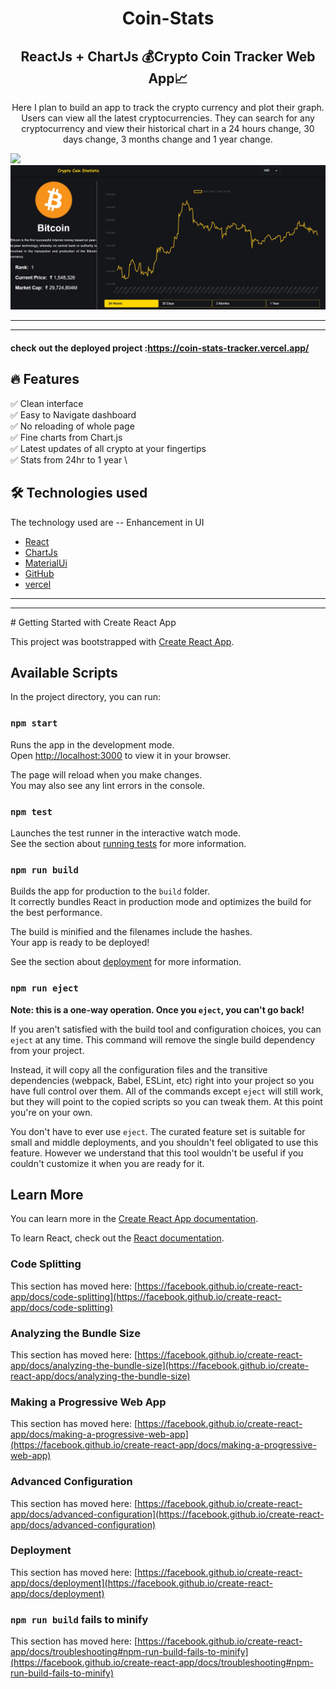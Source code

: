 <h1 align="center">
Coin-Stats
</h1>

<h2 align="center">
  ReactJs + ChartJs 💰Crypto Coin Tracker Web App📈 
</h2>

<p align="center">
Here I plan to build an app to track the crypto currency and plot their graph. Users can view all the latest cryptocurrencies. They can search for any cryptocurrency and view their historical chart  in a 24 hours change, 30 days change, 3 months change and 1 year change. 
</p>


<img src="ssh.jpg">
<img src="2ss.jpg">
<hr/>
<hr />

#### check out the deployed project :https://coin-stats-tracker.vercel.app/
## :fire: Features

:white_check_mark: Clean interface  \
:white_check_mark: Easy to Navigate dashboard \
:white_check_mark: No reloading of whole page \
:white_check_mark: Fine charts from Chart.js \
:white_check_mark: Latest updates of all crypto at your fingertips  \
:white_check_mark: Stats from 24hr to 1 year \

## 🛠️ Technologies used 
The technology used are
-- Enhancement in UI
- [React](https://reactjs.org/)
- [ChartJs](https://www.npmjs.com/package/react-chartjs-2)
- [MaterialUi](https://mui.com/)
- [GitHub](https://github.com)
- [vercel](https://vercel.com)


<hr />
<hr/>
# Getting Started with Create React App

This project was bootstrapped with [Create React App](https://github.com/facebook/create-react-app).

## Available Scripts

In the project directory, you can run:

### `npm start`

Runs the app in the development mode.\
Open [http://localhost:3000](http://localhost:3000) to view it in your browser.

The page will reload when you make changes.\
You may also see any lint errors in the console.

### `npm test`

Launches the test runner in the interactive watch mode.\
See the section about [running tests](https://facebook.github.io/create-react-app/docs/running-tests) for more information.

### `npm run build`

Builds the app for production to the `build` folder.\
It correctly bundles React in production mode and optimizes the build for the best performance.

The build is minified and the filenames include the hashes.\
Your app is ready to be deployed!

See the section about [deployment](https://facebook.github.io/create-react-app/docs/deployment) for more information.

### `npm run eject`

**Note: this is a one-way operation. Once you `eject`, you can't go back!**

If you aren't satisfied with the build tool and configuration choices, you can `eject` at any time. This command will remove the single build dependency from your project.

Instead, it will copy all the configuration files and the transitive dependencies (webpack, Babel, ESLint, etc) right into your project so you have full control over them. All of the commands except `eject` will still work, but they will point to the copied scripts so you can tweak them. At this point you're on your own.

You don't have to ever use `eject`. The curated feature set is suitable for small and middle deployments, and you shouldn't feel obligated to use this feature. However we understand that this tool wouldn't be useful if you couldn't customize it when you are ready for it.

## Learn More

You can learn more in the [Create React App documentation](https://facebook.github.io/create-react-app/docs/getting-started).

To learn React, check out the [React documentation](https://reactjs.org/).

### Code Splitting

This section has moved here: [https://facebook.github.io/create-react-app/docs/code-splitting](https://facebook.github.io/create-react-app/docs/code-splitting)

### Analyzing the Bundle Size

This section has moved here: [https://facebook.github.io/create-react-app/docs/analyzing-the-bundle-size](https://facebook.github.io/create-react-app/docs/analyzing-the-bundle-size)

### Making a Progressive Web App

This section has moved here: [https://facebook.github.io/create-react-app/docs/making-a-progressive-web-app](https://facebook.github.io/create-react-app/docs/making-a-progressive-web-app)

### Advanced Configuration

This section has moved here: [https://facebook.github.io/create-react-app/docs/advanced-configuration](https://facebook.github.io/create-react-app/docs/advanced-configuration)

### Deployment

This section has moved here: [https://facebook.github.io/create-react-app/docs/deployment](https://facebook.github.io/create-react-app/docs/deployment)

### `npm run build` fails to minify

This section has moved here: [https://facebook.github.io/create-react-app/docs/troubleshooting#npm-run-build-fails-to-minify](https://facebook.github.io/create-react-app/docs/troubleshooting#npm-run-build-fails-to-minify)